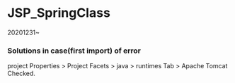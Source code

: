 # JSP_SpringClass
20201231~

### Solutions in case(first import) of error
project Properties > Project Facets > java > runtimes Tab > Apache Tomcat Checked.
